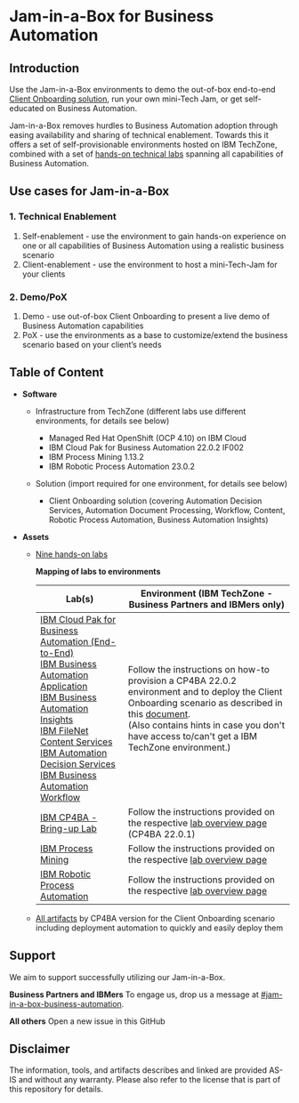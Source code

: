 # Jam-in-a-Box for Business Automation

## Introduction

Use the Jam-in-a-Box environments to demo the out-of-box end-to-end [Client Onboarding solution](https://github.com/IBM/cp4ba-client-onboarding-scenario), run your own mini-Tech Jam, or get self-educated on Business Automation.

Jam-in-a-Box removes hurdles to Business Automation adoption through easing availability and sharing of technical enablement. Towards this it offers a set of self-provisionable environments hosted on IBM TechZone, combined with a set of [hands-on technical labs](https://github.com/IBM/cp4ba-labs/tree/main/22.0.2) spanning all capabilities of Business Automation.

## Use cases for Jam-in-a-Box

### 1. Technical Enablement

1. Self-enablement - use the environment to gain hands-on experience on one or all capabilities of Business Automation using a realistic business scenario
2. Client-enablement - use the environment to host a mini-Tech-Jam for your clients

### 2. Demo/PoX

1. Demo - use out-of-box Client Onboarding to present a live demo of Business Automation capabilities
2. PoX - use the environments as a base to customize/extend the business scenario based on your client’s needs

## Table of Content

- **Software**

   - Infrastructure from TechZone (different labs use different environments, for details see below)
      - Managed Red Hat OpenShift (OCP 4.10) on IBM Cloud
      - IBM Cloud Pak for Business Automation 22.0.2 IF002
      - IBM Process Mining 1.13.2
      - IBM Robotic Process Automation 23.0.2

   - Solution (import required for one environment, for details see below)
      - Client Onboarding solution 
         (covering Automation Decision Services, Automation Document Processing, Workflow, Content, Robotic Process Automation, Business Automation Insights)

- **Assets**

   - [Nine hands-on labs](https://github.com/IBM/cp4ba-labs/tree/main/22.0.2)

      **Mapping of labs to environments**

      | Lab(s)                                                       | Environment (IBM TechZone - Business Partners and IBMers only) |
      | ------------------------------------------------------------ | ------------------------------------------------------------ |
      | [IBM Cloud Pak for Business Automation (End-to-End)](https://github.com/IBM/cp4ba-labs/blob/main/22.0.2/IBM%20Cloud%20Pak%20for%20Business%20Automation%20(End-to-End))<br/>[IBM Business Automation Application](https://github.com/IBM/cp4ba-labs/blob/main/22.0.2/Business%20Automation%20Application)<br/>[IBM Business Automation Insights](https://github.com/IBM/cp4ba-labs/blob/main/22.0.2/Business%20Automation%20Insights)<br/>[IBM FileNet Content Services](https://github.com/IBM/cp4ba-labs/blob/main/22.0.2/Content)<br/>[IBM Automation Decision Services](https://github.com/IBM/cp4ba-labs/blob/main/22.0.2/Decisions)<br/>[IBM Business Automation Workflow](https://github.com/IBM/cp4ba-labs/blob/main/22.0.2/Workflow) | Follow the instructions on how-to provision a CP4BA 22.0.2 environment and to deploy the Client Onboarding scenario as described in this [document](https://github.com/IBM/cp4ba-client-onboarding-scenario/blob/main/DeployingClientOnboarding2202.md).<br/>(Also contains hints in case you don't have access to/can't get a IBM TechZone environment.) |
      | [IBM CP4BA - Bring-up Lab](https://github.com/IBM/cp4ba-labs/blob/main/22.0.1/Bring-up) | Follow the instructions provided on the respective [lab overview page](https://github.com/IBM/cp4ba-labs/tree/main/22.0.1/Bring-up) (CP4BA 22.0.1) |
      | [IBM Process Mining](https://github.com/IBM/cp4ba-labs/blob/main/22.0.1/Process%20Mining) | Follow the instructions provided on the respective [lab overview page](https://github.com/IBM/cp4ba-labs/tree/main/22.0.2/Process%20Mining) |
      | [IBM Robotic Process Automation](https://github.com/IBM/cp4ba-labs/blob/main/22.0.1/Robotic%20Process%20Automation) | Follow the instructions provided on the respective [lab overview page](https://github.com/IBM/cp4ba-labs/tree/main/22.0.1/Robotic%20Process%20Automation) |

   - [All artifacts](https://github.com/IBM/cp4ba-client-onboarding-scenario) by CP4BA version for the Client Onboarding scenario including deployment automation to quickly and easily deploy them


## Support

We aim to support successfully utilizing our Jam-in-a-Box.

**Business Partners and IBMers**
To engage us, drop us a message at [#jam-in-a-box-business-automation](https://ibm-cloudpak-partners.slack.com/archives/C04SMFNLA3T).


**All others**
Open a new issue in this GitHub

## Disclaimer

The information, tools, and artifacts describes and linked are provided AS-IS and without any warranty. Please also refer to the license that is part of this repository for details.
